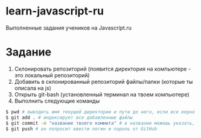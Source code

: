 # learn-javascript-ru
Выполненные задания учеников на Javascript.ru

# Задание

1. Склонировать репозиторий (появится директория на компьютере - это локальный репозиторий)
2. Добавить в склонированный репозиторий файлы/папки (которые ты описала на js)
3. Открыть git-bash (установленный терминал на твоем компьютере)
4. Выполнить следующие команды

```bash
$ pwd # выводить имя текущей директории и пути до него, если все верно в конце будет learn-javascript-ru
$ git add . # индексирует все добавленные файлы
$ git commit -m "название твоего коммита" # в названии можешь указать, что ты добавляешь, пример: add education examples
$ git push # он попросит ввести логин и пароль от GitHub
```

